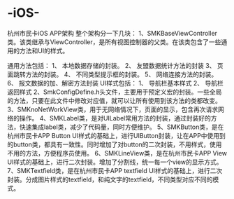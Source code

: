 # -iOS-
杭州市民卡iOS APP架构
整个架构分一下几块：
1、SMKBaseViewController类。该类继承与ViewController，是所有视图控制器的父类。在该类包含了一些通用的方法和UI的样式。

通用方法包括：
1、	本地数据存储的封装。
2、	友盟数据统计方法的封装
3、	页面跳转方法的封装。
4、	不同类型提示框的封装。
5、	网络连接方法的封装。
6、	报文数据的加、解密方法封装
UI样式包括：
1、	导航栏基本样式
2、	导航栏返回样式
2、SmkConfigDefine.h头文件，主要用于预定义宏的封装。一些全局的方法，只要在此文件中修改对应值，就可以让所有使用到该方法的类都改变。
3、SMKnoNetWorkView类，用于无网络情况下，页面的显示，包含再次请求网络的操作。
4、SMKLabel类，是对UILabel常用方法的封装，通过封装好的方法，快速集成label类，减少了代码量，同时方便维护。
5、SMKButton类，是在杭州市民卡APP Button UI样式的基础上，进行UIButton封装，让在APP中使用到的button类，都具有一致性。同时增加了对button的二次封装，不用样式，使用不用的方法，方便程序员使用。
6、SMKLineView类，是在杭州市民卡APP View UI样式的基础上，进行二次封装。增加了分割线，统一每一个view的显示方式。
7、SMKTextfield类，是在杭州市民卡APP textfield UI样式的基础上，进行二次封装。分成图片样式的textfield，和纯文字的textfield，不同类型对应不同的模式。
